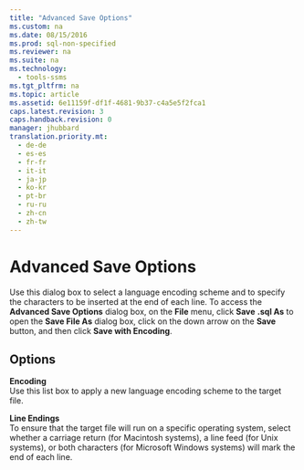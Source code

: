 ```yaml
---
title: "Advanced Save Options"
ms.custom: na
ms.date: 08/15/2016
ms.prod: sql-non-specified
ms.reviewer: na
ms.suite: na
ms.technology: 
  - tools-ssms
ms.tgt_pltfrm: na
ms.topic: article
ms.assetid: 6e11159f-df1f-4681-9b37-c4a5e5f2fca1
caps.latest.revision: 3
caps.handback.revision: 0
manager: jhubbard
translation.priority.mt: 
  - de-de
  - es-es
  - fr-fr
  - it-it
  - ja-jp
  - ko-kr
  - pt-br
  - ru-ru
  - zh-cn
  - zh-tw
---
```

# Advanced Save Options
Use this dialog box to select a language encoding scheme and to specify the characters to be inserted at the end of each line. To access the **Advanced Save Options** dialog box, on the **File** menu, click **Save** <query name>**.sql As** to open the **Save File As** dialog box, click on the down arrow on the **Save** button, and then click **Save with Encoding**.  
  
## Options  
**Encoding**  
Use this list box to apply a new language encoding scheme to the target file.  
  
**Line Endings**  
To ensure that the target file will run on a specific operating system, select whether a carriage return (for Macintosh systems), a line feed (for Unix systems), or both characters (for  Microsoft  Windows systems) will mark the end of each line.  
  
